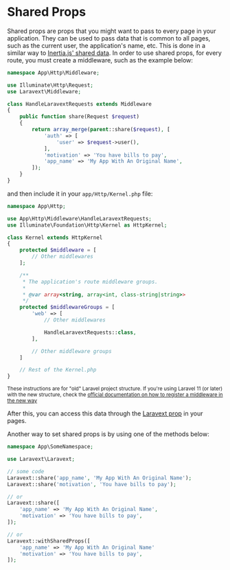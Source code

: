 # Shared Props

Shared props are props that you might want to pass to every page in your application. They can be used to pass data that is common to all pages, such as the current user, the application's name, etc. This is done in a similar way to [Inertia.js' shared data](https://inertiajs.com/shared-data). In order to use shared props, for every route, you must create a middleware, such as the example below:

```php
namespace App\Http\Middleware;

use Illuminate\Http\Request;
use Laravext\Middleware;

class HandleLaravextRequests extends Middleware
{
    public function share(Request $request)
    {
        return array_merge(parent::share($request), [
            'auth' => [
                'user' => $request->user(),
            ],
            'motivation' => 'You have bills to pay',
            'app_name' => 'My App With An Original Name',
        ]);
    }
}
```

and then include it in your `app/Http/Kernel.php` file:

```php
namespace App\Http;

use App\Http\Middleware\HandleLaravextRequests;
use Illuminate\Foundation\Http\Kernel as HttpKernel;

class Kernel extends HttpKernel
{
    protected $middleware = [
        // Other middlewares
    ];

    /**
     * The application's route middleware groups.
     *
     * @var array<string, array<int, class-string|string>>
     */
    protected $middlewareGroups = [
        'web' => [
            // Other middlewares

            HandleLaravextRequests::class,
        ],

        // Other middleware groups
    ]

    // Rest of the Kernel.php
}
```
<sup>These instructions are for "old" Laravel project structure. If you're using Laravel 11 (or later) with the new structure, check the [official documentation on how to register a middleware in the new way](https://laravel.com/docs/11.x/middleware#registering-middleware)</sup>

After this, you can access this data through the [Laravext prop](/concepts/laravext-prop) in your pages.

Another way to set shared props is by using one of the methods below:

```php
namespace App\SomeNamespace;

use Laravext\Laravext;

// some code
Laravext::share('app_name', 'My App With An Original Name');
Laravext::share('motivation', 'You have bills to pay');

// or
Laravext::share([
    'app_name' => 'My App With An Original Name',
    'motivation' => 'You have bills to pay',
]);

// or
Laravext::withSharedProps([
    'app_name' => 'My App With An Original Name'
    'motivation' => 'You have bills to pay',
]);
```
